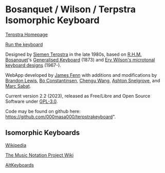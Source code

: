 # Bosanquet / Wilson / Terpstra Isomorphic Keyboard

[Terpstra Homepage](http://terpstrakeyboard.com/)

[Run the keyboard](https://www.plainsound.org/hex)

Designed by [Siemen Terpstra](http://siementerpstra.com/) in the late 1980s, based on [R.H.M. Bosanquet](https://en.wikipedia.org/wiki/Robert_Holford_Macdowall_Bosanquet)'s [Generalised Keyboard](https://en.wikipedia.org/wiki/Generalized_keyboard) (1873) and [Erv Wilson's microtonal keyboard designs](https://www.anaphoria.com/wilsonkeyboard.html) (1967-).

WebApp developed by [James Fenn](http://jamesfenn.com/) with additions and modifications by [Brandon Lewis](http://brandlew.com/), [Bo Constantinsen](http://whatmusicreallyis.com/), [Chengu Wang](https://sites.google.com/site/wangchengu/), [Ashton Snelgrove](https://ashton.snelgrove.science), and [Marc Sabat](https://www.plainsound.org).

Current version 2.2 (2023), released as Free/Libre and Open Source Software under [GPL-3.0](https://www.gnu.org/licenses/gpl-3.0.en.html).

Code may be found on github here: https://github.com/000masa000/terpstrakeyboard".

## Isomorphic Keyboards
[Wikipedia](https://en.wikipedia.org/wiki/Isomorphic_keyboard)

[The Music Notation Project Wiki](http://musicnotation.org/wiki/instruments/isomorphic-instruments/)

[AltKeyboards](http://www.altkeyboards.com/instruments/isomorphic-keyboards)
